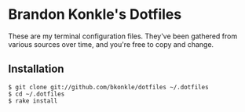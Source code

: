 # Brandon Konkle's Dotfiles

These are my terminal configuration files.  They've been gathered from various
sources over time, and you're free to copy and change.

## Installation

    $ git clone git://github.com/bkonkle/dotfiles ~/.dotfiles
    $ cd ~/.dotfiles
    $ rake install
